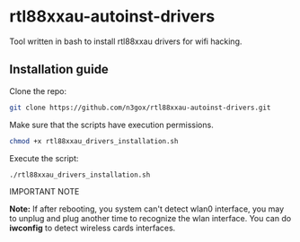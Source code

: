 # rtl88xxau-autoinst-drivers
Tool written in bash to install rtl88xxau drivers for wifi hacking.

## Installation guide

Clone the repo:
```bash
git clone https://github.com/n3gox/rtl88xxau-autoinst-drivers.git
```
Make sure that the scripts have execution permissions.
```bash
chmod +x rtl88xxau_drivers_installation.sh
```
Execute the script:
```bash
./rtl88xxau_drivers_installation.sh
```

IMPORTANT NOTE

**Note:** If after rebooting, you system can't detect wlan0 interface, you may to unplug and plug another time to recognize the wlan interface. You can do **iwconfig** to detect wireless cards interfaces.

